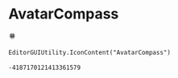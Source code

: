 # AvatarCompass
![](/img/AvatarCompass.png)

``` CSharp
EditorGUIUtility.IconContent("AvatarCompass")
```
```
-4187170121413361579
```
